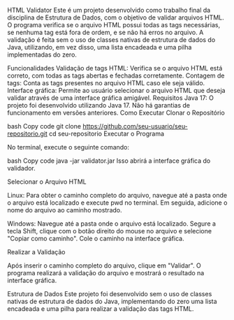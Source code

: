 HTML Validator
Este é um projeto desenvolvido como trabalho final da disciplina de Estrutura de Dados, com o objetivo de validar arquivos HTML. O programa verifica se o arquivo HTML possui todas as tags necessárias, se nenhuma tag está fora de ordem, e se não há erros no arquivo. A validação é feita sem o uso de classes nativas de estrutura de dados do Java, utilizando, em vez disso, uma lista encadeada e uma pilha implementadas do zero.

Funcionalidades
Validação de tags HTML: Verifica se o arquivo HTML está correto, com todas as tags abertas e fechadas corretamente.
Contagem de tags: Conta as tags presentes no arquivo HTML caso ele seja válido.
Interface gráfica: Permite ao usuário selecionar o arquivo HTML que deseja validar através de uma interface gráfica amigável.
Requisitos
Java 17: O projeto foi desenvolvido utilizando Java 17. Não há garantias de funcionamento em versões anteriores.
Como Executar
Clonar o Repositório

bash
Copy code
git clone https://github.com/seu-usuario/seu-repositorio.git
cd seu-repositorio
Executar o Programa

No terminal, execute o seguinte comando:

bash
Copy code
java -jar validator.jar
Isso abrirá a interface gráfica do validador.

Selecionar o Arquivo HTML

Linux: Para obter o caminho completo do arquivo, navegue até a pasta onde o arquivo está localizado e execute pwd no terminal. Em seguida, adicione o nome do arquivo ao caminho mostrado.

Windows: Navegue até a pasta onde o arquivo está localizado. Segure a tecla Shift, clique com o botão direito do mouse no arquivo e selecione "Copiar como caminho". Cole o caminho na interface gráfica.

Realizar a Validação

Após inserir o caminho completo do arquivo, clique em "Validar". O programa realizará a validação do arquivo e mostrará o resultado na interface gráfica.

Estrutura de Dados
Este projeto foi desenvolvido sem o uso de classes nativas de estrutura de dados do Java, implementando do zero uma lista encadeada e uma pilha para realizar a validação das tags HTML.
